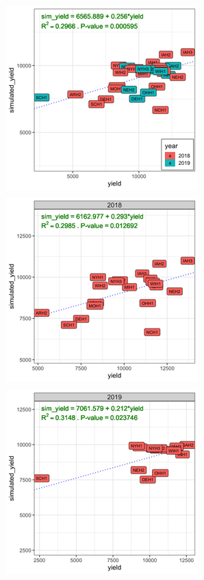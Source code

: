 <p align="center">
<img src="https://github.com/QuantGen/G2F_RESOURCES/blob/main/Data/Images/observed_VS_simulated_yield.png" width="450">
</p>

<p align="center">
<img src="https://github.com/QuantGen/G2F_RESOURCES/blob/main/Data/Images/observed_VS_simulated_yield_2018.png" width="450">
</p>

<p align="center">
<img src="https://github.com/QuantGen/G2F_RESOURCES/blob/main/Data/Images/observed_VS_simulated_yield_2019.png" width="450">
</p>
